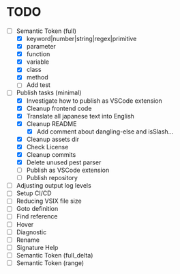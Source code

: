 # TODO

- [ ] Semantic Token (full)
    - [x] keyword|number|string|regex|primitive
    - [x] parameter
    - [x] function
    - [x] variable
    - [x] class
    - [x] method
    - [ ] Add test
- [ ] Publish tasks (minimal)
    - [x] Investigate how to publish as VSCode extension
    - [x] Cleanup frontend code
    - [x] Translate all japanese text into English
    - [x] Cleanup README
        - [x] Add comment about dangling-else and isSlash...
    - [x] Cleanup assets dir
    - [x] Check License
    - [x] Cleanup commits
    - [x] Delete unused pest parser
    - [ ] Publish as VSCode extension
    - [ ] Publish repository
- [ ] Adjusting output log levels
- [ ] Setup CI/CD
- [ ] Reducing VSIX file size
- [ ] Goto definition
- [ ] Find reference
- [ ] Hover
- [ ] Diagnostic
- [ ] Rename
- [ ] Signature Help
- [ ] Semantic Token (full_delta)
- [ ] Semantic Token (range)
